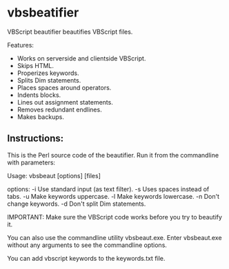 # vbsbeatifier

VBScript beautifier beautifies VBScript
files.

Features:

- Works on serverside and clientside VBScript.
- Skips HTML.
- Properizes keywords.
- Splits Dim statements.
- Places spaces around operators.
- Indents blocks.
- Lines out assignment statements.
- Removes redundant endlines.
- Makes backups.


Instructions:
-------------
This is the Perl source code of the beautifier.
Run it from the commandline with parameters:

Usage: vbsbeaut [options] [files]

options:
 -i         Use standard input (as text filter).
 -s <val>   Uses spaces instead of tabs.
 -u         Make keywords uppercase.
 -l         Make keywords lowercase.
 -n         Don\'t change keywords.
 -d         Don\'t split Dim statements.


IMPORTANT: Make sure the VBScript code works before you
try to beautify it.

You can also use the commandline utility vbsbeaut.exe.
Enter vbsbeaut.exe without any arguments to see the commandline
options.

You can add vbscript keywords to the keywords.txt file.
